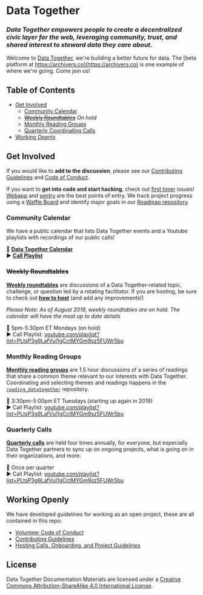 # Data Together

### <em>Data Together empowers people to create a decentralized civic layer for the web, leveraging community, trust, and shared interest to steward data they care about.</em>

Welcome to [Data Together](https://datatogether.org/), we're building a better future for data. The [beta platform at https://archivers.co](https://archivers.co) is one example of where we're going. Come join us!

## Table of Contents

- [Get Involved](#get-involved)
  - [Community Calendar](#community-calendar)
  - [~~Weekly Roundtables~~](#weekly-roundtables) _On hold_
  - [Monthly Reading Groups](#monthly-reading-groups)
  - [Quarterly Coordinating Calls](#quarterly-calls)
- [Working Openly](#working-openly)

## Get Involved

If you would like to **add to the discussion**, please see our [Contributing Guidelines](./CONTRIBUTING.md) and [Code of Conduct](https://github.com/datatogether/datatogether/blob/master/CONDUCT.md). 

If you want to **get into code and start hacking**, check out [first timer](https://github.com/issues?q=is:open+org:datatogether+label:first-timers-only) issues! [Webapp](https://github.com/datatogether/webapp) and [sentry](http://github.com/datatogether/sentry) are the best points of entry. We track project progress using a [Waffle Board](https://waffle.io/datatogether/roadmap) and identify major goals in our [Roadmap repository](https://github.com/datatogether/roadmap/).

### Community Calendar

We have a public calendar that lists Data Together events and a Youtube playlists with recordings of our public calls!

📅 [**Data Together Calendar**](https://calendar.google.com/calendar/embed?src=u75o4fbnv59006peo07nv67vsg%40group.calendar.google.com&ctz=America%2FToronto)  
▶️ [**Call Playlist**](https://www.youtube.com/playlist?list=PLtsP3g9LafVul1gCctMYGm9sz5FUWr5bu)

### ~~Weekly Roundtables~~

[**Weekly roundtables**](https://github.com/datatogether/datatogether/blob/master/guidelines/roundtable.md) are discussions of a Data Together-related topic, challenge, or question led by a rotating facilitator. If you are hosting, be sure to check out [**how to host**](https://github.com/datatogether/datatogether/blob/master/guidelines/roundtable.md#how-to-host) (and add any improvements!)

_Please Note: As of August 2018, weekly roundtables are on hold. The calendar will have the most up to date details_

📅 5pm-5:30pm ET Mondays (on hold)  
▶️ Call Playlist: [youtube.com/playlist?list=PLtsP3g9LafVul1gCctMYGm9sz5FUWr5bu](https://www.youtube.com/playlist?list=PLtsP3g9LafVul1gCctMYGm9sz5FUWr5bu)  

### Monthly Reading Groups

[**Monthly reading groups**](https://github.com/datatogether/reading_datatogether/) are 1.5 hour discussions of a series of readings that share a common theme relevant to our interests with Data Together. Coordinating and selecting themes and readings happens in the [`reading_datatogether`](https://github.com/datatogether/reading_datatogether/) repository.

📅 3:30pm-5:00pm ET Tuesdays (starting up again in 2019)  
▶️ Call Playlist: [youtube.com/playlist?list=PLtsP3g9LafVul1gCctMYGm9sz5FUWr5bu](https://www.youtube.com/playlist?list=PLtsP3g9LafVul1gCctMYGm9sz5FUWr5bu)  

### Quarterly Calls

[**Quarterly calls**](https://github.com/datatogether/datatogether/blob/master/guidelines/roundtable.md) are held four times annually, for everyone, but especially Data Together partners to sync up on ongoing projects, what is going on in their organizations, and more.

📅 Once per quarter  
▶️ Call Playlist: [youtube.com/playlist?list=PLtsP3g9LafVul1gCctMYGm9sz5FUWr5bu](https://www.youtube.com/playlist?list=PLtsP3g9LafVul1gCctMYGm9sz5FUWr5bu)  

## Working Openly

We have developed guidelines for working as an open project, these are all contained in this repo:

- [Volunteer Code of Conduct](/CONDUCT.md)
- [Contributing Guidelines](/CONTRIBUTING.md)
- [Hosting Calls, Onboarding, and Project Guidelines](/guidelines)

## License

<span xmlns:dct="http://purl.org/dc/terms/" property="dct:title">Data Together Documentation Materials</span> are licensed under a <a rel="license" href="http://creativecommons.org/licenses/by-sa/4.0/">Creative Commons Attribution-ShareAlike 4.0 International License</a>.

